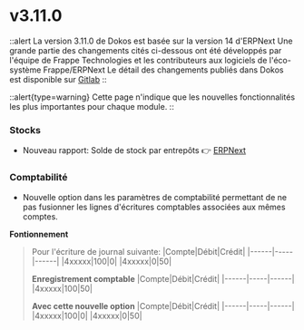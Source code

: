 # v3.11.0

::alert
La version 3.11.0 de Dokos est basée sur la version 14 d'ERPNext
Une grande partie des changements cités ci-dessous ont été développés par l'équipe de Frappe Technologies et les contributeurs aux logiciels de l'éco-système Frappe/ERPNext
Le détail des changements publiés dans Dokos est disponible sur [Gitlab](https://gitlab.com/dokos/dokos/-/releases/v3.11.0)
::

::alert{type=warning}
Cette page n'indique que les nouvelles fonctionnalités les plus importantes pour chaque module.
::


### Stocks

- Nouveau rapport: Solde de stock par entrepôts
:point_right: [ERPNext](https://github.com/frappe/erpnext/pull/33236)


### Comptabilité

- Nouvelle option dans les paramètres de comptabilité permettant de ne pas fusionner les lignes d'écritures comptables associées aux mêmes comptes.  

**Fontionnement**  
> Pour l'écriture de journal suivante:
> |Compte|Débit|Crédit|
> |------|-----|------|
> |4xxxxx|100|0|
> |4xxxxx|0|50|
>
> **Enregistrement comptable**
> |Compte|Débit|Crédit|
> |------|-----|------|
> |4xxxxx|100|50|
>
> **Avec cette nouvelle option**
> |Compte|Débit|Crédit|
> |------|-----|------|
> |4xxxxx|100|0|
> |4xxxxx|0|50|